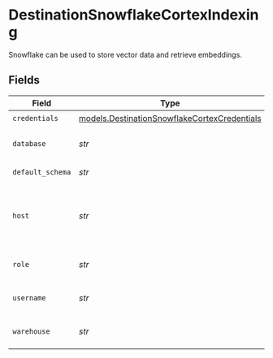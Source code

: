# DestinationSnowflakeCortexIndexing

Snowflake can be used to store vector data and retrieve embeddings.


## Fields

| Field                                                                                                                        | Type                                                                                                                         | Required                                                                                                                     | Description                                                                                                                  | Example                                                                                                                      |
| ---------------------------------------------------------------------------------------------------------------------------- | ---------------------------------------------------------------------------------------------------------------------------- | ---------------------------------------------------------------------------------------------------------------------------- | ---------------------------------------------------------------------------------------------------------------------------- | ---------------------------------------------------------------------------------------------------------------------------- |
| `credentials`                                                                                                                | [models.DestinationSnowflakeCortexCredentials](../models/destinationsnowflakecortexcredentials.md)                           | :heavy_check_mark:                                                                                                           | N/A                                                                                                                          |                                                                                                                              |
| `database`                                                                                                                   | *str*                                                                                                                        | :heavy_check_mark:                                                                                                           | Enter the name of the database that you want to sync data into                                                               | AIRBYTE_DATABASE                                                                                                             |
| `default_schema`                                                                                                             | *str*                                                                                                                        | :heavy_check_mark:                                                                                                           | Enter the name of the default schema                                                                                         | AIRBYTE_SCHEMA                                                                                                               |
| `host`                                                                                                                       | *str*                                                                                                                        | :heavy_check_mark:                                                                                                           | Enter the account name you want to use to access the database. This is usually the identifier before .snowflakecomputing.com | AIRBYTE_ACCOUNT                                                                                                              |
| `role`                                                                                                                       | *str*                                                                                                                        | :heavy_check_mark:                                                                                                           | Enter the role that you want to use to access Snowflake                                                                      | AIRBYTE_ROLE                                                                                                                 |
| `username`                                                                                                                   | *str*                                                                                                                        | :heavy_check_mark:                                                                                                           | Enter the name of the user you want to use to access the database                                                            | AIRBYTE_USER                                                                                                                 |
| `warehouse`                                                                                                                  | *str*                                                                                                                        | :heavy_check_mark:                                                                                                           | Enter the name of the warehouse that you want to sync data into                                                              | AIRBYTE_WAREHOUSE                                                                                                            |